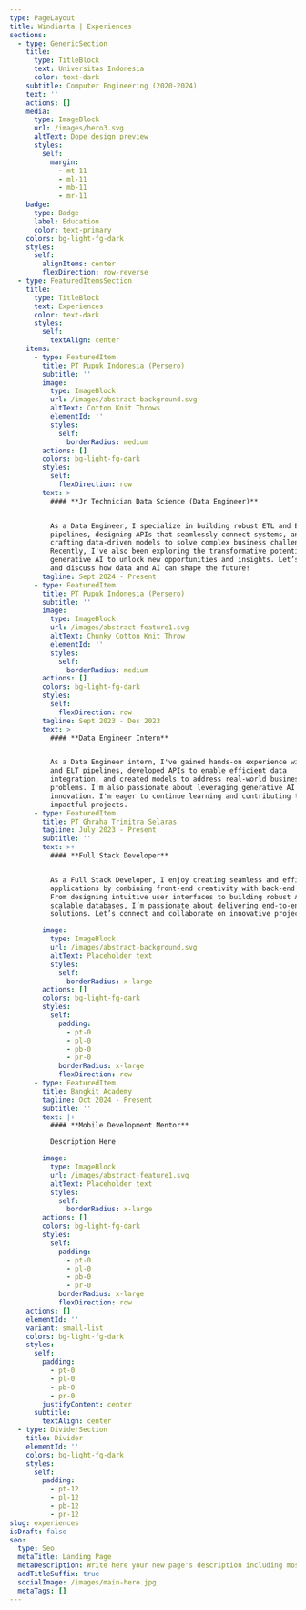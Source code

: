```yaml
---
type: PageLayout
title: Windiarta | Experiences
sections:
  - type: GenericSection
    title:
      type: TitleBlock
      text: Universitas Indonesia
      color: text-dark
    subtitle: Computer Engineering (2020-2024)
    text: ''
    actions: []
    media:
      type: ImageBlock
      url: /images/hero3.svg
      altText: Dope design preview
      styles:
        self:
          margin:
            - mt-11
            - ml-11
            - mb-11
            - mr-11
    badge:
      type: Badge
      label: Education
      color: text-primary
    colors: bg-light-fg-dark
    styles:
      self:
        alignItems: center
        flexDirection: row-reverse
  - type: FeaturedItemsSection
    title:
      type: TitleBlock
      text: Experiences
      color: text-dark
      styles:
        self:
          textAlign: center
    items:
      - type: FeaturedItem
        title: PT Pupuk Indonesia (Persero)
        subtitle: ''
        image:
          type: ImageBlock
          url: /images/abstract-background.svg
          altText: Cotton Knit Throws
          elementId: ''
          styles:
            self:
              borderRadius: medium
        actions: []
        colors: bg-light-fg-dark
        styles:
          self:
            flexDirection: row
        text: >
          #### **Jr Technician Data Science (Data Engineer)**


          As a Data Engineer, I specialize in building robust ETL and ELT
          pipelines, designing APIs that seamlessly connect systems, and
          crafting data-driven models to solve complex business challenges.
          Recently, I've also been exploring the transformative potential of
          generative AI to unlock new opportunities and insights. Let’s connect
          and discuss how data and AI can shape the future!
        tagline: Sept 2024 - Present
      - type: FeaturedItem
        title: PT Pupuk Indonesia (Persero)
        subtitle: ''
        image:
          type: ImageBlock
          url: /images/abstract-feature1.svg
          altText: Chunky Cotton Knit Throw
          elementId: ''
          styles:
            self:
              borderRadius: medium
        actions: []
        colors: bg-light-fg-dark
        styles:
          self:
            flexDirection: row
        tagline: Sept 2023 - Des 2023
        text: >
          #### **Data Engineer Intern**


          As a Data Engineer intern, I've gained hands-on experience with ETL
          and ELT pipelines, developed APIs to enable efficient data
          integration, and created models to address real-world business
          problems. I'm also passionate about leveraging generative AI to drive
          innovation. I'm eager to continue learning and contributing to
          impactful projects.
      - type: FeaturedItem
        title: PT Ghraha Trimitra Selaras
        tagline: July 2023 - Present
        subtitle: ''
        text: >+
          #### **Full Stack Developer**


          As a Full Stack Developer, I enjoy creating seamless and efficient web
          applications by combining front-end creativity with back-end logic.
          From designing intuitive user interfaces to building robust APIs and
          scalable databases, I’m passionate about delivering end-to-end
          solutions. Let’s connect and collaborate on innovative projects!

        image:
          type: ImageBlock
          url: /images/abstract-background.svg
          altText: Placeholder text
          styles:
            self:
              borderRadius: x-large
        actions: []
        colors: bg-light-fg-dark
        styles:
          self:
            padding:
              - pt-0
              - pl-0
              - pb-0
              - pr-0
            borderRadius: x-large
            flexDirection: row
      - type: FeaturedItem
        title: Bangkit Academy
        tagline: Oct 2024 - Present
        subtitle: ''
        text: |+
          #### **Mobile Development Mentor**

          Description Here

        image:
          type: ImageBlock
          url: /images/abstract-feature1.svg
          altText: Placeholder text
          styles:
            self:
              borderRadius: x-large
        actions: []
        colors: bg-light-fg-dark
        styles:
          self:
            padding:
              - pt-0
              - pl-0
              - pb-0
              - pr-0
            borderRadius: x-large
            flexDirection: row
    actions: []
    elementId: ''
    variant: small-list
    colors: bg-light-fg-dark
    styles:
      self:
        padding:
          - pt-0
          - pl-0
          - pb-0
          - pr-0
        justifyContent: center
      subtitle:
        textAlign: center
  - type: DividerSection
    title: Divider
    elementId: ''
    colors: bg-light-fg-dark
    styles:
      self:
        padding:
          - pt-12
          - pl-12
          - pb-12
          - pr-12
slug: experiences
isDraft: false
seo:
  type: Seo
  metaTitle: Landing Page
  metaDescription: Write here your new page's description including most relevant keywords.
  addTitleSuffix: true
  socialImage: /images/main-hero.jpg
  metaTags: []
---
```

